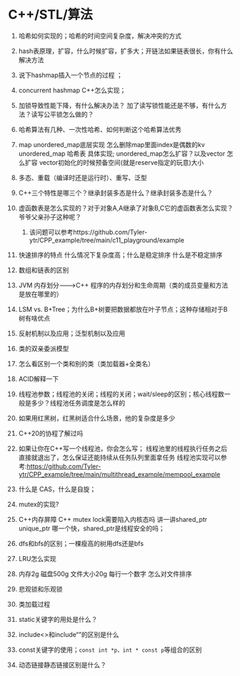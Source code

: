 <!--
 * @Author: tylerytr
 * @Date: 2023-07-31 11:44:24
 * @LastEditors: tylerytr
 * @LastEditTime: 2023-08-10 10:01:00
 * @FilePath: /Interview_experience/C++基架后端/语言部分答案.md
 * Email:601576661@qq.com
 * Copyright (c) 2023 by tyleryin, All Rights Reserved. 
-->
# C++/STL/算法
1. 哈希如何实现的；哈希的时间空间复杂度，解决冲突的方式
2. hash表原理，扩容，什么时候扩容，扩多大；开链法如果链表很长，你有什么解决方法
3. 说下hashmap插入一个节点的过程 ；
4. concurrent hashmap C++怎么实现；
5. 加锁导致性能下降，有什么解决办法？ 加了读写锁性能还是不够，有什么方法？读写公平锁怎么做的？
6. 哈希算法有几种、一次性哈希、如何判断这个哈希算法优秀
7. map unordered_map底层实现
   怎么删除map里面index是偶数的kv
   unordered_map 哈希表 具体实现;
   unordered_map怎么扩容？以及vector 怎么扩容 vector初始化的时候预备空间(就是reserve指定的玩意)大小
8. 多态、重载（编译时还是运行时）、重写、泛型
9. C++三个特性是哪三个？继承封装多态是什么？继承封装多态是什么？
10. 虚函数表是怎么实现的？对于对象A,A继承了对象B,C它的虚函数表怎么实现？爷爷父亲孙子这种呢？
    1. 该问题可以参考https://github.com/Tyler-ytr/CPP_example/tree/main/c11_playground/example
11. 快速排序的特点 什么情况下复杂度高；什么是稳定排序 什么是不稳定排序
12. 数组和链表的区别
13. JVM 内存划分--->C++ 程序的内存划分和生命周期（类的成员变量和方法是放在哪里的）
14. LSM vs. B+Tree；为什么B+树要把数据都放在叶子节点；这种存储相对于B树有啥优点
15. 反射机制以及应用；泛型机制以及应用
16. 类的双亲委派模型
17. 怎么看区别一个类和别的类（类加载器+全类名）
18. ACID解释一下
19. 线程池参数；线程池的关闭；线程的关闭；wait/sleep的区别；核心线程数一般是多少？线程池任务调度是怎么样的
20. 如果用红黑树，红黑树适合什么场景，他的复杂度是多少
21. C++20的协程了解过吗
22. 如果让你在C++写一个线程池，你会怎么写； 线程池里的线程执行任务之后直接就退出了，怎么保证还能持续从任务队列里面拿任务
    线程池实现可以参考:https://github.com/Tyler-ytr/CPP_example/tree/main/multithread_example/mempool_example
    
23. 什么是 CAS，什么是自旋；
24. mutex的实现?
25. C++内存屏障
    C++ mutex lock需要陷入内核态吗
    讲一讲shared_ptr unique_ptr
    哪一个快，shared_ptr是线程安全的吗；
26. dfs和bfs的区别；一棵瘦高的树用dfs还是bfs
27. LRU怎么实现
28. 内存2g 磁盘500g 文件大小20g 每行一个数字 怎么对文件排序
29. 悲观锁和乐观锁
30. 类加载过程
31. static关键字的用处是什么？
32. include<>和include“”的区别是什么
33. const关键字的使用；`const int *p，int * const p`等组合的区别
34. 动态链接静态链接区别是什么？
